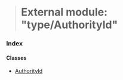 > # External module: "type/AuthorityId"

### Index

#### Classes

* [AuthorityId](../classes/_type_authorityid_.authorityid.md)